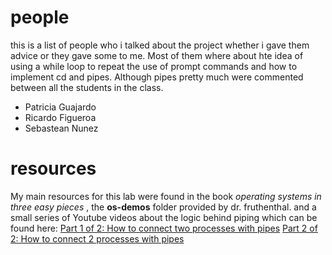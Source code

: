 # people 
this is a list of people who i talked about the project whether i gave them advice or they gave some to me. Most of them where about hte idea of using a while loop to repeat the use of prompt commands and how to implement cd and pipes. Although pipes pretty much were commented between all the students in the class.
* Patricia Guajardo
* Ricardo Figueroa
* Sebastean Nunez

# resources
My main resources for this lab were found in the book *operating systems in three easy pieces* , the **os-demos** folder provided by dr. fruthenthal. and a small series of Youtube videos  about the logic behind piping which can be found here:
[Part 1 of 2: How to connect two processes with pipes](https://www.youtube.com/watch?v=FcUlMsVX7aE)
[Part 2 of 2: How to connect 2 processes with pipes](https://www.youtube.com/watch?v=EL4hCQc7KXY&t=619s)
